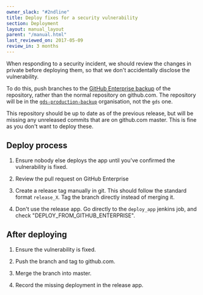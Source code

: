 ```yaml
---
owner_slack: "#2ndline"
title: Deploy fixes for a security vulnerability
section: Deployment
layout: manual_layout
parent: "/manual.html"
last_reviewed_on: 2017-05-09
review_in: 3 months
---
```


When responding to a security incident, we should review the changes in private
before deploying them, so that we don't accidentally disclose the vulnerability.

To do this, push branches to the [GitHub Enterprise backup](github-unavailable.html)
of the repository, rather than the normal repository on github.com.
The repository will be in the [`gds-production-backup`](https://github.digital.cabinet-office.gov.uk/gds-production-backup/) organisation, not the `gds` one.

This repository should be up to date as of the previous release, but will be
missing any unreleased commits that are on github.com master.
This is fine as you don't want to deploy these.

## Deploy process

1. Ensure nobody else deploys the app until you've confirmed the vulnerability
   is fixed.

1. Review the pull request on GitHub Enterprise

1. Create a release tag manually in git. This should follow the standard format
   `release_X`. Tag the branch directly instead of merging it.

1. Don't use the release app. Go directly to the `deploy_app` jenkins job, and
   check "DEPLOY_FROM_GITHUB_ENTERPRISE".

## After deploying

1. Ensure the vulnerability is fixed.

1. Push the branch and tag to github.com.

1. Merge the branch into master.

1. Record the missing deployment in the release app.
